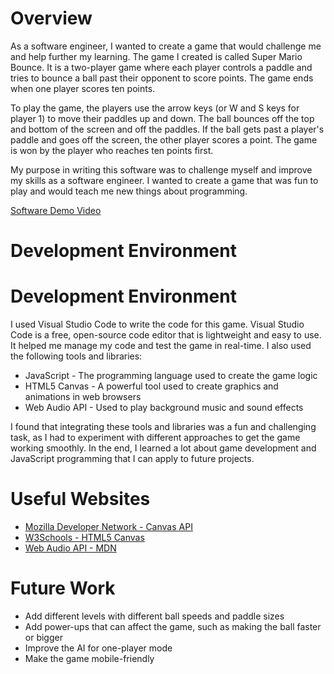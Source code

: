 # Overview

As a software engineer, I wanted to create a game that would challenge me and help further my learning. The game I created is called Super Mario Bounce. It is a two-player game where each player controls a paddle and tries to bounce a ball past their opponent to score points. The game ends when one player scores ten points.

To play the game, the players use the arrow keys (or W and S keys for player 1) to move their paddles up and down. The ball bounces off the top and bottom of the screen and off the paddles. If the ball gets past a player's paddle and goes off the screen, the other player scores a point. The game is won by the player who reaches ten points first.

My purpose in writing this software was to challenge myself and improve my skills as a software engineer. I wanted to create a game that was fun to play and would teach me new things about programming.

[Software Demo Video](https://www.youtube.com)

# Development Environment

# Development Environment

I used Visual Studio Code to write the code for this game. Visual Studio Code is a free, open-source code editor that is lightweight and easy to use. It helped me manage my code and test the game in real-time. I also used the following tools and libraries:

* JavaScript - The programming language used to create the game logic
* HTML5 Canvas - A powerful tool used to create graphics and animations in web browsers
* Web Audio API - Used to play background music and sound effects

I found that integrating these tools and libraries was a fun and challenging task, as I had to experiment with different approaches to get the game working smoothly. In the end, I learned a lot about game development and JavaScript programming that I can apply to future projects.

# Useful Websites

* [Mozilla Developer Network - Canvas API](https://developer.mozilla.org/en-US/docs/Web/API/Canvas_API)
* [W3Schools - HTML5 Canvas](https://www.w3schools.com/html/html5_canvas.asp)
* [Web Audio API - MDN](https://developer.mozilla.org/en-US/docs/Web/API/Web_Audio_API)

# Future Work

* Add different levels with different ball speeds and paddle sizes
* Add power-ups that can affect the game, such as making the ball faster or bigger
* Improve the AI for one-player mode
* Make the game mobile-friendly